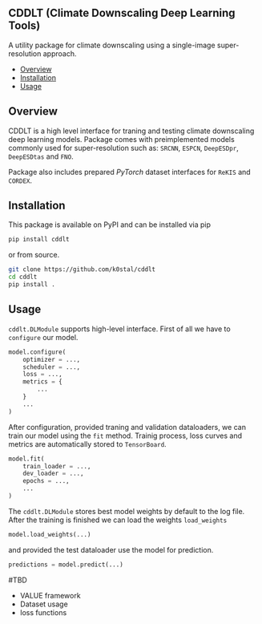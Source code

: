 ## CDDLT (Climate Downscaling Deep Learning Tools)

A utility package for climate downscaling using a single-image super-resolution approach.

- [Overview](#overview)
- [Installation](#installation)
- [Usage](#usage)

## Overview

CDDLT is a high level interface for traning and testing climate downscaling deep learning models. Package comes with preimplemented models commonly used for super-resolution such as: `SRCNN`, `ESPCN`, `DeepESDpr`, `DeepESDtas` and `FNO`.

Package also includes prepared *PyTorch* dataset interfaces for `ReKIS` and `CORDEX`.

## Installation

This package is available on PyPI and can be installed via pip

``` bash
pip install cddlt
```

or from source.

``` bash
git clone https://github.com/k0stal/cddlt
cd cddlt
pip install .
```

## Usage

`cddlt.DLModule` supports high-level interface. 
First of all we have to `configure` our model.

``` python
model.configure(
    optimizer = ...,
    scheduler = ...,
    loss = ...,
    metrics = {
        ...
    }
    ...
)
```

After configuration, provided traning and validation dataloaders, we can train our model using the `fit` method. Trainig process, loss curves and metrics are automatically stored to `TensorBoard`.

``` python
model.fit(
    train_loader = ...,
    dev_loader = ...,
    epochs = ...,
    ...
)
```

The `cddlt.DLModule` stores best model weights by default to the log file. After the training is finished we can load the weights `load_weights`

``` python
model.load_weights(...)
```

and provided the test dataloader use the model for prediction.

``` python
predictions = model.predict(...)
```

#TBD

- VALUE framework
- Dataset usage
- loss functions
